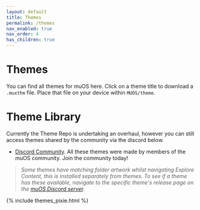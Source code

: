 ```yaml
---
layout: default
title: Themes
permalink: /themes
nav_enabled: true
nav_order: 4
has_children: true
---
```


# Themes
You can find all themes for muOS here. Click on a theme title to download a `.muxthm` file. Place that file on your device within `MUOS/theme`.

# Theme Library
Currently the Theme Repo is undertaking an overhaul, however you can still access themes shared by the community via the discord below.

- [Discord Community](https://discord.gg/muos). All these themes were made by members of the muOS community. Join the community today!

  
> *Some themes have matching folder artwork whilst navigating Explore Content, this is installed separately from themes. To see if a theme has these available, navigate to the specific theme's release page on the [muOS Discord server](https://discord.gg/muos).*

{% include themes_pixie.html %}
